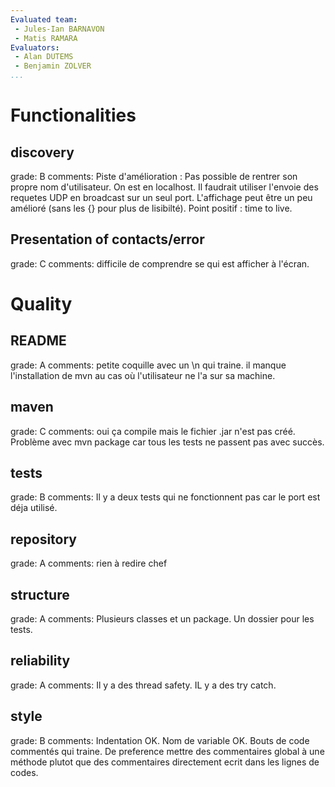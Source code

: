 ```yaml
---
Evaluated team:
 - Jules-Ian BARNAVON
 - Matis RAMARA
Evaluators: 
 - Alan DUTEMS
 - Benjamin ZOLVER
...
```


# Functionalities
  
## discovery
<!-- Connection and contact discovery phase -->
grade: B
comments: 
Piste d'amélioration : Pas possible de rentrer son propre nom d'utilisateur. On est en localhost. Il faudrait utiliser l'envoie des requetes UDP en broadcast sur un seul port. L'affichage peut être un peu amélioré (sans les {} pour plus de lisibilté). 
Point positif : time to live. 

## Presentation of contacts/error 
<!-- How readable and user friendly is the presented output. -->
grade: C
comments: difficile de comprendre se qui est afficher à l'écran.  



# Quality

## README
<!-- Presence and completeness of the README -->
grade: A
comments: petite coquille avec un \n qui traine. il manque l'installation de mvn au cas où l'utilisateur ne l'a sur sa machine. 


## maven
<!-- Does the project compiles and run based on the `pom.xml` file only. -->
grade: C
comments: oui ça compile mais le fichier .jar n'est pas créé. Problème avec mvn package car tous les tests ne passent pas avec succès. 


## tests
<!-- Proportion of the code covered by the tests. Are the tests sensible, correct and well organized -->
grade: B
comments: Il y a deux tests qui ne fonctionnent pas car le port est déja utilisé.


## repository
<!-- Structure of the git repository (directories, gitignore, presence of undesired files) -->
grade: A
comments: rien à redire chef


## structure
<!-- Structure of the code into sensible and independent packages -->
grade: A
comments: Plusieurs classes et un package. Un dossier pour les tests.


## reliability
<!-- Thread safety and error handling -->
grade: A
comments: Il y a des thread safety. IL y a des try catch. 


## style
<!-- Variable naming, indentation, comments, ... -->
grade: B
comments: Indentation OK. Nom de variable OK. Bouts de code commentés qui traine. De preference mettre des commentaires global à une méthode plutot que des commentaires directement ecrit dans les lignes de codes. 

